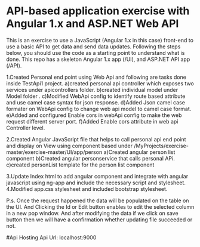 # API-based application exercise with Angular 1.x and ASP.NET Web API

This is an exercise to use a JavaScript (Angular 1.x in this case) front-end to use a basic API to get data and send data updates.
Following the steps below, you should use the code as a starting point to understand what is done.
This repo has a skeleton Angular 1.x app (/UI), and ASP.NET API app (/API).

1.Created Personal end point using Web Api and following are tasks done inside TestApi1 project.
a)created personal api controller which exposes two services under apicontrollers folder.
b)created individual model under Model folder .
c)Modified WebApi config to identify route based attribute and use camel case syntax for json response.
d)Added Json camel case formater on WebApi config to change web api model to camel case format.
e)Added  and configured Enable cors  in webApi config to make the web request different server port.
f)Added Enable cors attribute in web api Controller level.

2.Created Angular JavaScript file that helps to call personal api end point and display on View using component based under 
/MyProjects/exercise-master/exercise-master/UI/app/person
a)Created angular person list component
b)Created angular personservice that calls personal APi.
c)created personList template for the person list component

3.Update Index html to add angular component and integrate with angular javascript using ng-app and include the necessary script and stylesheet.
4.Modified app.css stylesheet and included bootstrap stylesheet.

P.s. Once the request happened the data will be populated on the table on the UI. And Clicking the Id or Edit button enables to edit the selected column
in a new pop window. And after modifying the data if we click on save button then we will have a confirmation whether updating file succeeded or not.

#Api Hosting
Api Url: localhost:9000